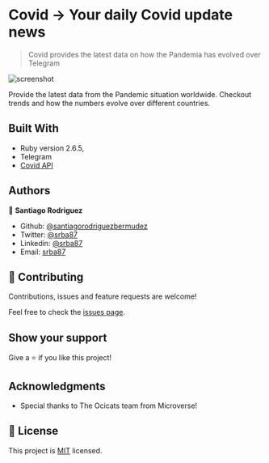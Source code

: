 # Covid -> Your daily Covid update news

> Covid provides the latest data on how the Pandemia has evolved over Telegram

![screenshot]()

Provide the latest data from the Pandemic situation worldwide. Checkout trends and how the numbers evolve over different countries. 

## Built With

- Ruby version 2.6.5,
- Telegram
- [Covid API](https://covid19api.com/)

## Authors

👤 **Santiago Rodriguez**

- Github: [@santiagorodriguezbermudez](https://github.com/santiagorodriguezbermudez)
- Twitter: [@srba87](https://twitter.com/srba87)
- Linkedin: [@srba87](https://www.linkedin.com/in/srba87/)
- Email: [srba87](srba87@gmail.com)

## 🤝 Contributing

Contributions, issues and feature requests are welcome!

Feel free to check the [issues page](issues/).

## Show your support

Give a ⭐️ if you like this project!

## Acknowledgments

- Special thanks to The Ocicats team from Microverse!

## 📝 License

This project is [MIT](lic.url) licensed.
